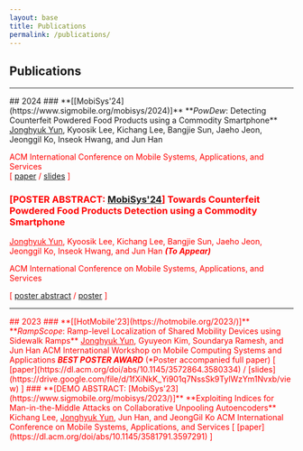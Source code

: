 ```yaml
---
layout: base
title: Publications
permalink: /publications/
---
```

## Publications 

<!-- Add Line -->
<hr> 
## 2024
<!-- ..................................................................................................................................... -->
### **[[MobiSys'24](https://www.sigmobile.org/mobisys/2024)]** **<i>PowDew</i>: Detecting Counterfeit Powdered Food Products using a Commodity Smartphone**   
<u>Jonghyuk Yun</u>, Kyoosik Lee, Kichang Lee, Bangjie Sun, Jaeho Jeon, Jeonggil Ko, Inseok Hwang, and Jun Han <span style="color: red;">

ACM International Conference on Mobile Systems, Applications, and Services  
[ [paper](https://dl.acm.org/doi/10.1145/3643832.3661877) / [slides](https://drive.google.com/file/d/1NO5tmbwEX3GliSWQcCYWLwNuodsS2zev/view?usp=drive_link) ] 
<!-- ..................................................................................................................................... -->
<!-- ..................................................................................................................................... -->
### **[POSTER ABSTRACT: [MobiSys'24](https://www.sigmobile.org/mobisys/2024/)]** **Towards Counterfeit Powdered Food Products Detection using a Commodity Smartphone**  
<u>Jonghyuk Yun</u>, Kyoosik Lee, Kichang Lee, Bangjie Sun, Jaeho Jeon, Jeonggil Ko, Inseok Hwang, and Jun Han <span style="color: red;"><strong><em>(To Appear)</em></strong></span> 

ACM International Conference on Mobile Systems, Applications, and Services  

[ [poster abstract](https://dl.acm.org/doi/10.1145/3643832.3661398) / [poster](https://drive.google.com/file/d/1cLGrmBnHlZuLBoTdw-8_T-Ua4KT8szAu/view?usp=sharing) ] 
<!-- ..................................................................................................................................... -->
<!-- Add Line -->
<hr> 
## 2023
<!-- ..................................................................................................................................... -->
### **[[HotMobile'23](https://hotmobile.org/2023/)]** **<i>RampScope</i>: Ramp-level Localization of Shared Mobility Devices using Sidewalk Ramps**  
<u>Jonghyuk Yun</u>, Gyuyeon Kim, Soundarya Ramesh, and Jun Han  
ACM International Workshop on Mobile Computing Systems and Applications  
<span style="color: red;"><strong><em>BEST POSTER AWARD</em></strong></span> (*Poster accompanied full paper)  
[ [paper](https://dl.acm.org/doi/abs/10.1145/3572864.3580334) / [slides](https://drive.google.com/file/d/1fXiNkK_Yi901q7NssSk9TylWzYm1Nvxb/view) ] 
<!-- ..................................................................................................................................... -->
<!-- ..................................................................................................................................... -->
### **[DEMO ABSTRACT: [MobiSys'23](https://www.sigmobile.org/mobisys/2023/)]** **Exploiting Indices for Man-in-the-Middle Attacks on Collaborative Unpooling Autoencoders**  
Kichang Lee, <u>Jonghyuk Yun</u>, Jun Han, and JeongGil Ko  
ACM International Conference on Mobile Systems, Applications, and Services  
[ [paper](https://dl.acm.org/doi/abs/10.1145/3581791.3597291) ]
<!-- ..................................................................................................................................... -->
